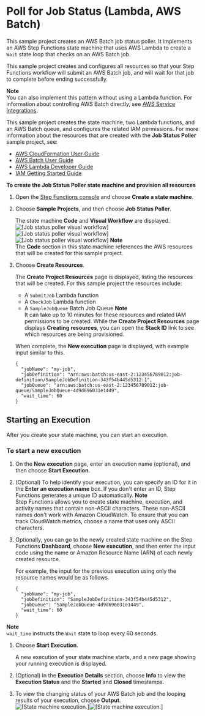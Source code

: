 # Poll for Job Status \(Lambda, AWS Batch\)<a name="sample-project-job-poller"></a>

This sample project creates an AWS Batch job status poller\. It implements an AWS Step Functions state machine that uses AWS Lambda to create a `Wait` state loop that checks on an AWS Batch job\. 

This sample project creates and configures all resources so that your Step Functions workflow will submit an AWS Batch job, and will wait for that job to complete before ending successfully\. 

**Note**  
You can also implement this pattern without using a Lambda function\. For information about controlling AWS Batch directly, see [AWS Service Integrations](concepts-connectors.md)\. 

This sample project creates the state machine, two Lambda functions, and an AWS Batch queue, and configures the related IAM permissions\. For more information about the resources that are created with the **Job Status Poller** sample project, see:
+ [AWS CloudFormation User Guide](https://docs.aws.amazon.com/AWSCloudFormation/latest/UserGuide/)
+ [AWS Batch User Guide](https://docs.aws.amazon.com/batch/latest/userguide/)
+ [AWS Lambda Developer Guide](https://docs.aws.amazon.com/lambda/latest/dg/)
+ [IAM Getting Started Guide](https://docs.aws.amazon.com/IAM/latest/GettingStartedGuide/)

**To create the **Job Status Poller** state machine and provision all resources**

1. Open the [Step Functions console](https://console.aws.amazon.com/states/home?region=us-east-1#/) and choose **Create a state machine**\.

1. Choose **Sample Projects**, and then choose **Job Status Poller**\.

   The state machine **Code** and **Visual Workflow** are displayed\.  
![\[Job status poller visual workflow\]](http://docs.aws.amazon.com/step-functions/latest/dg/images/tutorial-create-state-machine-job-status-poller-preview.png)![\[Job status poller visual workflow\]](http://docs.aws.amazon.com/step-functions/latest/dg/)![\[Job status poller visual workflow\]](http://docs.aws.amazon.com/step-functions/latest/dg/)
**Note**  
The **Code** section in this state machine references the AWS resources that will be created for this sample project\.

1. Choose **Create Resources**\.

   The **Create Project Resources** page is displayed, listing the resources that will be created\. For this sample project the resources include:
   + A `SubmitJob` Lambda function
   + A `CheckJob` Lambda function
   + A `SampleJobQueue` Batch Job Queue
**Note**  
It can take up to 10 minutes for these resources and related IAM permissions to be created\. While the **Create Project Resources** page displays **Creating resources**, you can open the **Stack ID** link to see which resources are being provisioned\.

   When complete, the **New execution** page is displayed, with example input similar to this\.

   ```
   {
     "jobName": "my-job",
     "jobDefinition": "arn:aws:batch:us-east-2:123456789012:job-definition/SampleJobDefinition-343f54b445d5312:1",
     "jobQueue": "arn:aws:batch:us-east-2:123456789012:job-queue/SampleJobQueue-4d9d696031e1449",
     "wait_time": 60
   }
   ```

## Starting an Execution<a name="job-status-poller-start-execution"></a>

After you create your state machine, you can start an execution\.

### To start a new execution<a name="create-job-status-poller-state-machine-start-execution"></a>

1. On the **New execution** page, enter an execution name \(optional\), and then choose **Start Execution**\.

1. \(Optional\) To help identify your execution, you can specify an ID for it in the **Enter an execution name** box\. If you don't enter an ID, Step Functions generates a unique ID automatically\.
**Note**  
Step Functions allows you to create state machine, execution, and activity names that contain non\-ASCII characters\. These non\-ASCII names don't work with Amazon CloudWatch\. To ensure that you can track CloudWatch metrics, choose a name that uses only ASCII characters\.

1. Optionally, you can go to the newly created state machine on the Step Functions **Dashboard**, choose **New execution**, and then enter the input code using the name or Amazon Resource Name \(ARN\) of each newly created resource\.

   For example, the input for the previous execution using only the resource names would be as follows\.

   ```
   {
     "jobName": "my-job",
     "jobDefinition": "SampleJobDefinition-343f54b445d5312",
     "jobQueue": "SampleJobQueue-4d9d696031e1449",
     "wait_time": 60
   }
   ```
**Note**  
`wait_time` instructs the `Wait` state to loop every 60 seconds\.

1. Choose **Start Execution**\.

   A new execution of your state machine starts, and a new page showing your running execution is displayed\.

1. \(Optional\) In the **Execution Details** section, choose **Info** to view the **Execution Status** and the **Started** and **Closed** timestamps\.

1. To view the changing status of your AWS Batch job and the looping results of your execution, choose **Output**\.  
![\[State machine execution.\]](http://docs.aws.amazon.com/step-functions/latest/dg/images/tutorial-console-job-status-poller-state-machine-execution-output.png)![\[State machine execution.\]](http://docs.aws.amazon.com/step-functions/latest/dg/)